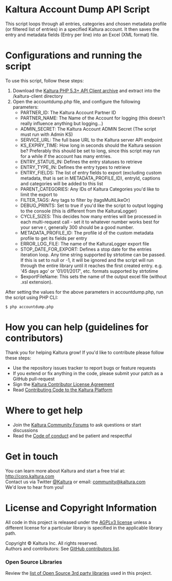 # Kaltura Account Dump API Script
This script loops through all entries, categories and chosen metadata profile (or filtered list of entries) in a specified Kaltura account. It then saves the entry and metadata fields (Entry per line) into an Excel (XML format) file.

# Configurations and running the script
To use this script, follow these steps:

1. Download the [Kaltura PHP 5.3+ API Client archive](https://developer.kaltura.com/api-docs/Client_Libraries) and extract into the /kaltura-client directory
2. Open the accountdump.php file, and configure the following parameters:  
	* PARTNER_ID: The Kaltura Account Partner ID
	* PARTNER_NAME: The Name of the Account for logging (this doesn't really influence anything but logging...)
	* ADMIN_SECRET: The Kaltura Account ADMIN Secret (The script must run with Admin KS)
	* SERVICE_URL: The full base URL to the Kaltura server API endpoint
	* KS_EXPIRY_TIME: How long in seconds should the Kaltura session be? Preferably this should be set to long, since this script may run for a while if the account has many entries.
	* ENTRY_STATUS_IN: Defines the entry statuses to retrieve  
	* ENTRY_TYPE_IN: Defines the entry types to retrieve 
	* ENTRY_FIELDS: The list of entry fields to export (excluding custom metadata, that is set in METADATA_PROFILE_ID), entryId, captions and categories will be added to this list
	* PARENT_CATEGORIES: Any IDs of Kaltura Categories you'd like to limit the export to
	* FILTER_TAGS: Any tags to filter by (tagsMultiLikeOr)
	* DEBUG_PRINTS: Set to true if you'd like the script to output logging to the console (this is different from the KalturaLogger)
	* CYCLE_SIZES: This decides how many entries will be processed in each multi-request call - set it to whatever number works best for your serve
	r, generally 300 should be a good number.
	* METADATA_PROFILE_ID: The profile id of the custom metadata profile to get its fields per entry
	* ERROR_LOG_FILE: The name of the KalturaLogger export file
	* STOP_DATE_FOR_EXPORT: Defines a stop date for the entries iteration loop. Any time string supported by strtotime can be passed. If this is set to null or -1, it will be ignored and the script will run through the entire library until it reaches the first created entry. e.g. '45 days ago' or '01/01/2017', etc. formats supported by strtotime
	* $exportFileName: This sets the name of the output excel file (without .xsl extension).
  
After setting the values for the above parameters in accountdump.php, run the script using PHP CLI:  
```
$ php accountdump.php
```

# How you can help (guidelines for contributors) 
Thank you for helping Kaltura grow! If you'd like to contribute please follow these steps:
* Use the repository issues tracker to report bugs or feature requests
* If you extend or fix anything in the code, please submit your patch as a GitHub pull-request
* Sign the [Kaltura Contributor License Agreement](https://agentcontribs.kaltura.org/)
* Read [Contributing Code to the Kaltura Platform](https://github.com/kaltura/platform-install-packages/blob/master/doc/Contributing-to-the-Kaltura-Platform.md)

# Where to get help
* Join the [Kaltura Community Forums](https://forum.kaltura.org/) to ask questions or start discussions
* Read the [Code of conduct](https://forum.kaltura.org/faq) and be patient and respectful

# Get in touch
You can learn more about Kaltura and start a free trial at: http://corp.kaltura.com    
Contact us via Twitter [@Kaltura](https://twitter.com/Kaltura) or email: community@kaltura.com  
We'd love to hear from you!

# License and Copyright Information
All code in this project is released under the [AGPLv3 license](http://www.gnu.org/licenses/agpl-3.0.html) unless a different license for a particular library is specified in the applicable library path.   

Copyright © Kaltura Inc. All rights reserved.   
Authors and contributors: See [GitHub contributors list](https://github.com/kaltura/Kaltura-Library-Export-Excel/graphs/contributors).  

### Open Source Libraries
Review the [list of Open Source 3rd party libraries](open-source-libraries.md) used in this project.
